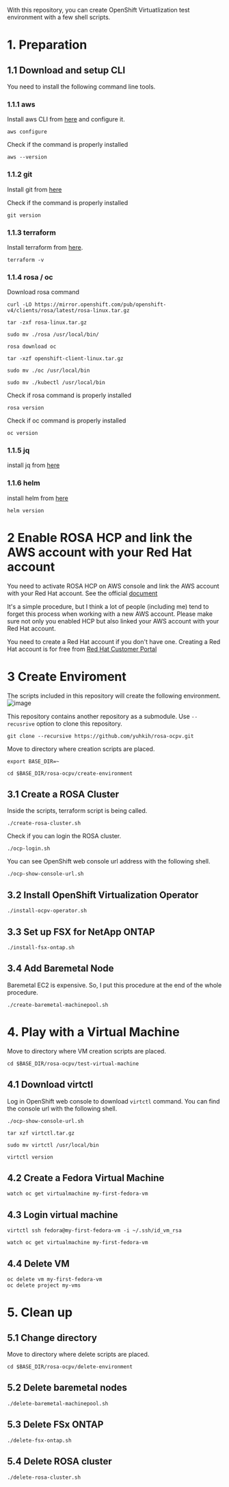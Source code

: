 With this repository, you can create OpenShift Virtuatlization test environment with a few shell scripts.

# 1. Preparation  

## 1.1 Download and setup CLI

You need to install the following command line tools.

### 1.1.1 aws
Install aws CLI from [here](https://docs.aws.amazon.com/cli/latest/userguide/getting-started-install.html) and configure it.

```
aws configure
```

Check if the command is properly installed

```
aws --version
```

### 1.1.2 git

Install git from [here](https://git-scm.com/book/en/v2/Getting-Started-Installing-Git)

Check if the command is properly installed

```
git version
```

### 1.1.3 terraform

Install terraform from [here](https://developer.hashicorp.com/terraform/tutorials/aws-get-started/install-cli).

```
terraform -v
```

### 1.1.4 rosa / oc 

Download rosa command

```
curl -LO https://mirror.openshift.com/pub/openshift-v4/clients/rosa/latest/rosa-linux.tar.gz
```
```
tar -zxf rosa-linux.tar.gz 
```
```
sudo mv ./rosa /usr/local/bin/
```

```
rosa download oc
```

```
tar -xzf openshift-client-linux.tar.gz 
```

```
sudo mv ./oc /usr/local/bin
```

```
sudo mv ./kubectl /usr/local/bin
```

Check if rosa command is properly installed

```
rosa version
```
Check if oc command is properly installed

```
oc version
```

### 1.1.5 jq 

install jq from [here](https://jqlang.github.io/jq/download/)


### 1.1.6 helm

install helm from [here](https://helm.sh/docs/intro/install/) 

```
helm version
```



# 2 Enable ROSA HCP and link the AWS account with your Red Hat account

You need to activate ROSA HCP on AWS console and link the AWS account with your Red Hat account. See the official [document](https://docs.openshift.com/rosa/cloud_experts_tutorials/cloud-experts-rosa-hcp-activation-and-account-linking-tutorial.html)

It's a simple procedure, but I think a lot of people (including me) tend to forget this process when working with a new AWS account. 
Please make sure not only you enabled HCP but also linked your AWS account with your Red Hat account.

You need to create a Red Hat account if you don't have one. Creating a Red Hat account is for free from [Red Hat Customer Portal](https://access.redhat.com/) 

# 3 Create Enviroment

The scripts included in this repository will create the following environment.
![image](https://github.com/user-attachments/assets/05555e90-9d7a-478b-93ee-5a96a33240ad)


This repository contains another repository as a submodule. Use `--recusrive` option to clone this repository.

```
git clone --recursive https://github.com/yuhkih/rosa-ocpv.git
```

Move to directory where creation scripts are placed.

```
export BASE_DIR=~
```

```
cd $BASE_DIR/rosa-ocpv/create-environment
```

## 3.1 Create a ROSA Cluster

Inside the scripts, terraform script is being called.

```
./create-rosa-cluster.sh
```

Check if you can login the ROSA cluster.

```
./ocp-login.sh
```

You can see OpenShift web console url address with the following shell.

```
./ocp-show-console-url.sh
```


## 3.2 Install OpenShift Virtualization Operator

```
./install-ocpv-operator.sh
```


## 3.3 Set up FSX for NetApp ONTAP

```
./install-fsx-ontap.sh
```

## 3.4 Add Baremetal Node

Baremetal EC2 is expensive. So, I put this procedure at the end of the whole procedure.

```
./create-baremetal-machinepool.sh
```

# 4. Play with a Virtual Machine

Move to directory where VM creation scripts are placed.

```
cd $BASE_DIR/rosa-ocpv/test-virtual-machine
```

## 4.1 Download virtctl

Log in OpenShift web console to download `virtctl` command. You can find the console url with the following shell.

```
./ocp-show-console-url.sh
```

```
tar xzf virtctl.tar.gz
```

```
sudo mv virtctl /usr/local/bin
```

```
virtctl version
```

## 4.2 Create a Fedora Virtual Machine

```
watch oc get virtualmachine my-first-fedora-vm
```

## 4.3 Login virtual machine

```
virtctl ssh fedora@my-first-fedora-vm -i ~/.ssh/id_vm_rsa
```

```
watch oc get virtualmachine my-first-fedora-vm
```


## 4.4 Delete VM

```
oc delete vm my-first-fedora-vm
oc delete project my-vms
```

# 5. Clean up 

## 5.1 Change directory

Move to directory where delete scripts are placed.

```
cd $BASE_DIR/rosa-ocpv/delete-environment
```

## 5.2 Delete baremetal nodes

```
./delete-baremetal-machinepool.sh
```

## 5.3 Delete FSx ONTAP

```
./delete-fsx-ontap.sh 
```

## 5.4 Delete ROSA cluster

```
./delete-rosa-cluster.sh
```




